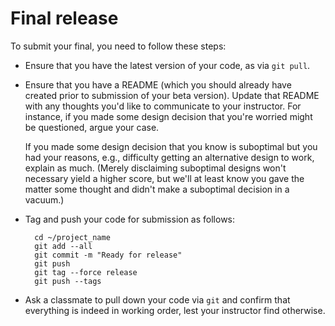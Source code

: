 # Final release

To submit your final, you need to follow these steps:

* Ensure that you have the latest version of your code, as via `git pull`.

* Ensure that you have a README (which you should already have created prior
  to submission of your beta version). Update that README with any thoughts
  you'd like to communicate to your instructor. For instance, if you made some
  design decision that you're worried might be questioned, argue your case.

  If you made some design decision that you know is suboptimal but you had
  your reasons, e.g., difficulty getting an alternative design to work,
  explain as much. (Merely disclaiming suboptimal designs won't necessary
  yield a higher score, but we'll at least know you gave the matter some
  thought and didn't make a suboptimal decision in a vacuum.)

* Tag and push your code for submission as follows:

		cd ~/project_name
		git add --all
		git commit -m "Ready for release"
		git push
		git tag --force release
		git push --tags

* Ask a classmate to pull down your code via `git` and confirm that
  everything is indeed in working order, lest your instructor find otherwise.
